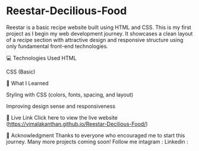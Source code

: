 # Reestar-Decilious-Food
Reestar is a basic recipe website built using HTML and CSS. This is my first project as I begin my web development journey. It showcases a clean layout of a recipe section with attractive design and responsive structure using only fundamental front-end technologies.

💻 Technologies Used
HTML

CSS (Basic)

🚀 What I Learned

Styling with CSS (colors, fonts, spacing, and layout)

Improving design sense and responsiveness


🔗 Live Link
Click here to view the live website (https://vimalakanthan.github.io/Reestar-Decilious-Food/)

🙌 Acknowledgment
Thanks to everyone who encouraged me to start this journey. Many more projects coming soon!
Follow me
intagram : 
Linkedin :
